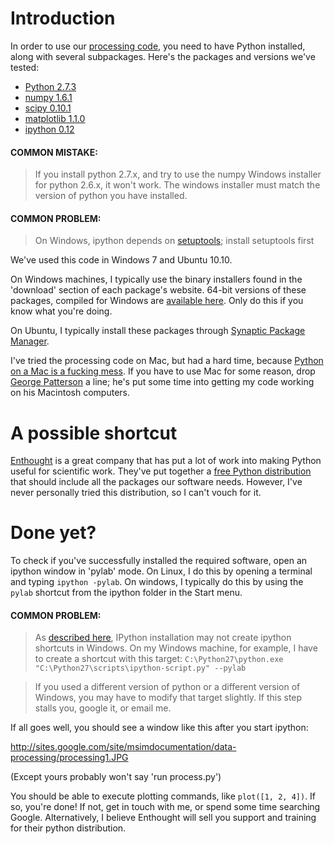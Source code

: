 # Introduction #

In order to use our [processing code](http://code.google.com/p/msim/source/browse/), you need to have Python installed, along with several subpackages. Here's the packages and versions we've tested:

  * [Python 2.7.3](http://python.org)
  * [numpy 1.6.1](http://numpy.scipy.org/)
  * [scipy 0.10.1](http://scipy.org)
  * [matplotlib 1.1.0](http://matplotlib.sourceforge.net/)
  * [ipython 0.12](http://ipython.org/)

#### COMMON MISTAKE: ####
> If you install python 2.7.x, and try to use the numpy Windows installer for python 2.6.x, it won't work. The windows installer must match the version of python you have installed.

#### COMMON PROBLEM: ####
> On Windows, ipython depends on [setuptools](http://pypi.python.org/pypi/setuptools); install setuptools first

We've used this code in Windows 7 and Ubuntu 10.10.

On Windows machines, I typically use the binary installers found in the 'download' section of each package's website. 64-bit versions of these packages, compiled for Windows are [available here](http://www.lfd.uci.edu/~gohlke/pythonlibs/). Only do this if you know what you're doing.

On Ubuntu, I typically install these packages through [Synaptic Package Manager](https://help.ubuntu.com/community/SynapticHowto).

I've tried the processing code on Mac, but had a hard time, because [Python on a Mac is a fucking mess](http://stackoverflow.com/questions/5235617/what-is-the-best-way-to-install-python-2-on-os-x). If you have to use Mac for some reason, drop [George Patterson](http://www.nibib.nih.gov/Research/Intramural/Biophotonics/Patterson) a line; he's put some time into getting my code working on his Macintosh computers.

# A possible shortcut #

[Enthought](http://enthought.com/) is a great company that has put a lot of work into making Python useful for scientific work. They've put together a [free Python distribution](http://enthought.com/products/epd_free.php) that should include all the packages our software needs. However, I've never personally tried this distribution, so I can't vouch for it.

# Done yet? #
To check if you've successfully installed the required software, open an ipython window in 'pylab' mode. On Linux, I do this by opening a terminal and typing `ipython -pylab`. On windows, I typically do this by using the `pylab` shortcut from the ipython folder in the Start menu.

#### COMMON PROBLEM: ####
> As [described here](http://www.partofthething.com/thoughts/?p=466), IPython installation may not create ipython shortcuts in Windows. On my Windows machine, for example, I have to create a shortcut with this target: `C:\Python27\python.exe "C:\Python27\scripts\ipython-script.py" --pylab`

> If you used a different version of python or a different version of Windows, you may have to modify that target slightly. If this step stalls you, google it, or email me.

If all goes well, you should see a window like this after you start ipython:

http://sites.google.com/site/msimdocumentation/data-processing/processing1.JPG

(Except yours probably won't say 'run process.py')

You should be able to execute plotting commands, like `plot([1, 2, 4])`. If so, you're done! If not, get in touch with me, or spend some time searching Google. Alternatively, I believe Enthought will sell you support and training for their python distribution.